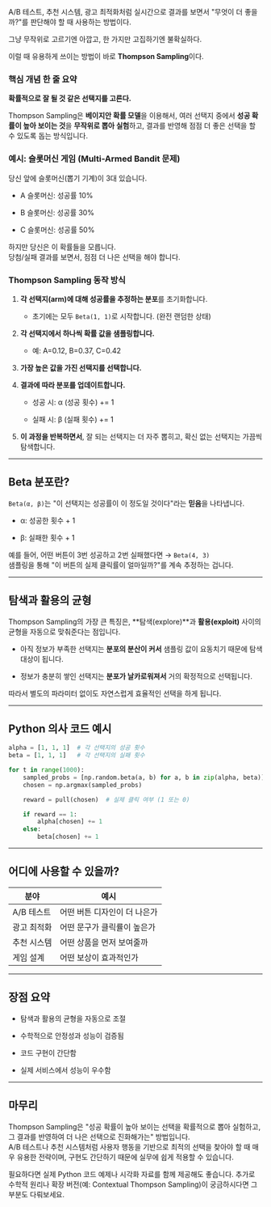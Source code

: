 A/B 테스트, 추천 시스템, 광고 최적화처럼 실시간으로 결과를 보면서 "무엇이 더 좋을까?"를 판단해야 할 때 사용하는 방법이다.

그냥 무작위로 고르기엔 아깝고, 한 가지만 고집하기엔 불확실하다.

이럴 때 유용하게 쓰이는 방법이 바로 **Thompson Sampling**이다.

### 핵심 개념 한 줄 요약

**확률적으로 잘 될 것 같은 선택지를 고른다.**

Thompson Sampling은 **베이지안 확률 모델**을 이용해서, 여러 선택지 중에서 **성공 확률이 높아 보이는 것**을 **무작위로 뽑아 실험**하고, 결과를 반영해 점점 더 좋은 선택을 할 수 있도록 돕는 방식입니다.


### 예시: 슬롯머신 게임 (Multi-Armed Bandit 문제)

당신 앞에 슬롯머신(뽑기 기계)이 3대 있습니다.

- A 슬롯머신: 성공률 10%
    
- B 슬롯머신: 성공률 30%
    
- C 슬롯머신: 성공률 50%
    

하지만 당신은 이 확률들을 모릅니다.  
당첨/실패 결과를 보면서, 점점 더 나은 선택을 해야 합니다.


### Thompson Sampling 동작 방식

1. **각 선택지(arm)에 대해 성공률을 추정하는 분포**를 초기화합니다.
    
    - 초기에는 모두 `Beta(1, 1)`로 시작합니다. (완전 랜덤한 상태)
        
2. **각 선택지에서 하나씩 확률 값을 샘플링합니다.**
    
    - 예: A=0.12, B=0.37, C=0.42
        
3. **가장 높은 값을 가진 선택지를 선택합니다.**
    
4. **결과에 따라 분포를 업데이트합니다.**
    
    - 성공 시: α (성공 횟수) += 1
        
    - 실패 시: β (실패 횟수) += 1
        
5. **이 과정을 반복하면서**, 잘 되는 선택지는 더 자주 뽑히고, 확신 없는 선택지는 가끔씩 탐색합니다.
    

---

## Beta 분포란?

`Beta(α, β)`는 "이 선택지는 성공률이 이 정도일 것이다"라는 **믿음**을 나타냅니다.

- α: 성공한 횟수 + 1
    
- β: 실패한 횟수 + 1
    

예를 들어, 어떤 버튼이 3번 성공하고 2번 실패했다면 → `Beta(4, 3)`  
샘플링을 통해 "이 버튼의 실제 클릭률이 얼마일까?"를 계속 추정하는 겁니다.

---

## 탐색과 활용의 균형

Thompson Sampling의 가장 큰 특징은, **탐색(explore)**과 **활용(exploit)** 사이의 균형을 자동으로 맞춰준다는 점입니다.

- 아직 정보가 부족한 선택지는 **분포의 분산이 커서** 샘플링 값이 요동치기 때문에 탐색 대상이 됩니다.
    
- 정보가 충분히 쌓인 선택지는 **분포가 날카로워져서** 거의 확정적으로 선택됩니다.
    

따라서 별도의 파라미터 없이도 자연스럽게 효율적인 선택을 하게 됩니다.

---

## Python 의사 코드 예시

```python
alpha = [1, 1, 1]  # 각 선택지의 성공 횟수
beta = [1, 1, 1]   # 각 선택지의 실패 횟수

for t in range(1000):
    sampled_probs = [np.random.beta(a, b) for a, b in zip(alpha, beta)]
    chosen = np.argmax(sampled_probs)

    reward = pull(chosen)  # 실제 클릭 여부 (1 또는 0)

    if reward == 1:
        alpha[chosen] += 1
    else:
        beta[chosen] += 1
```

---

## 어디에 사용할 수 있을까?

|분야|예시|
|---|---|
|A/B 테스트|어떤 버튼 디자인이 더 나은가|
|광고 최적화|어떤 문구가 클릭률이 높은가|
|추천 시스템|어떤 상품을 먼저 보여줄까|
|게임 설계|어떤 보상이 효과적인가|

---

## 장점 요약

- 탐색과 활용의 균형을 자동으로 조절
    
- 수학적으로 안정성과 성능이 검증됨
    
- 코드 구현이 간단함
    
- 실제 서비스에서 성능이 우수함
    

---

## 마무리

Thompson Sampling은 "성공 확률이 높아 보이는 선택을 확률적으로 뽑아 실험하고, 그 결과를 반영하여 더 나은 선택으로 진화해가는" 방법입니다.  
A/B 테스트나 추천 시스템처럼 사용자 행동을 기반으로 최적의 선택을 찾아야 할 때 매우 유용한 전략이며, 구현도 간단하기 때문에 실무에 쉽게 적용할 수 있습니다.

필요하다면 실제 Python 코드 예제나 시각화 자료를 함께 제공해도 좋습니다. 추가로 수학적 원리나 확장 버전(예: Contextual Thompson Sampling)이 궁금하시다면 그 부분도 다뤄보세요.